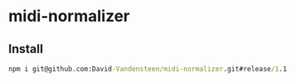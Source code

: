 # midi-normalizer

## Install
```cmd
npm i git@github.com:David-Vandensteen/midi-normalizer.git#release/1.1.0
```
